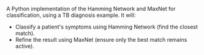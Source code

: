 A Python implementation of the Hamming Network and MaxNet for classification, using a TB diagnosis example.
It will:

- Classify a patient's symptoms using Hamming Network (find the closest match).
- Refine the result using MaxNet (ensure only the best match remains active).
